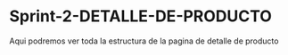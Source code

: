 # Sprint-2-DETALLE-DE-PRODUCTO
Aqui podremos ver toda la estructura  de la pagina de detalle de producto 
